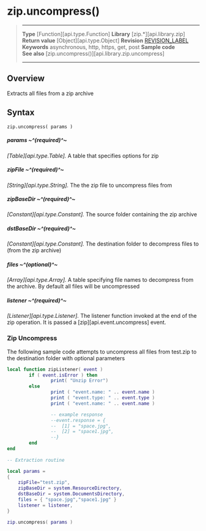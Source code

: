 # zip.uncompress()

> --------------------- ------------------------------------------------------------------------------------------
> __Type__              [Function][api.type.Function]
> __Library__           [zip.*][api.library.zip]
> __Return value__      [Object][api.type.Object]
> __Revision__          [REVISION_LABEL](REVISION_URL)
> __Keywords__          asynchronous, http, https, get, post
> __Sample code__       
> __See also__          [zip.uncompress()][api.library.zip.uncompress]
>                       
>                       
>                       
> --------------------- ------------------------------------------------------------------------------------------


## Overview

Extracts all files from a zip archive

## Syntax

	zip.uncompress( params )


##### params ~^(required)^~
_[Table][api.type.Table]._ A table that specifies options for zip

##### zipFile ~^(required)^~
_[String][api.type.String]._ The the zip file to uncompress files from

##### zipBaseDir ~^(required)^~
_[Constant][api.type.Constant]._ The source folder containing the zip archive

##### dstBaseDir ~^(required)^~
_[Constant][api.type.Constant]._ The destination folder to decompress files to (from the zip archive)

##### files ~^(optional)^~
_[Array][api.type.Array]._ A table specifying file names to decompress from the archive. By default all files will be uncompressed

##### listener ~^(required)^~
_[Listener][api.type.Listener]._ The listener function invoked at the end of the zip operation. It is passed a [zip][api.event.uncompress] event.


### Zip Uncompress
The following sample code attempts to uncompress all files from test.zip to the destination folder with optional parameters

``````lua
local function zipListener( event )
        if ( event.isError ) then
                print( "Unzip Error")
        else
                print ( "event.name: " .. event.name )
                print ( "event.type: " .. event.type )
                print ( "event.name: " .. event.name )

                -- example response
				--event.response = {
				--	[1] = "space.jpg",
				--	[2] = "space1.jpg",
				--}
        end
end
 
-- Extraction routine

local params =
{
	zipFile="test.zip",
	zipBaseDir = system.ResourceDirectory,
	dstBaseDir = system.DocumentsDirectory,
	files = { "space.jpg","space1.jpg" }
	listener = listener,
}

zip.uncompress( params )

``````